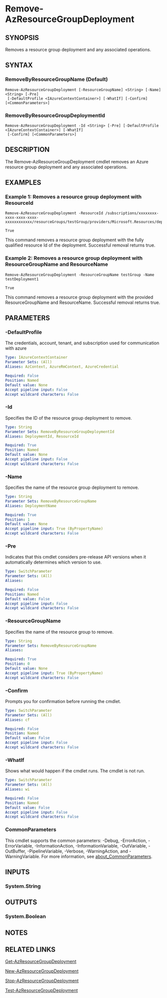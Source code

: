 ﻿---
external help file: Microsoft.Azure.PowerShell.Cmdlets.ResourceManager.dll-Help.xml
Module Name: Az.Resources
online version: https://learn.microsoft.com/powershell/module/az.resources/remove-azresourcegroupdeployment
schema: 2.0.0
---

# Remove-AzResourceGroupDeployment

## SYNOPSIS
Removes a resource group deployment and any associated operations.

## SYNTAX

### RemoveByResourceGroupName (Default)
```
Remove-AzResourceGroupDeployment [-ResourceGroupName] <String> [-Name] <String> [-Pre]
 [-DefaultProfile <IAzureContextContainer>] [-WhatIf] [-Confirm] [<CommonParameters>]
```

### RemoveByResourceGroupDeploymentId
```
Remove-AzResourceGroupDeployment -Id <String> [-Pre] [-DefaultProfile <IAzureContextContainer>] [-WhatIf]
 [-Confirm] [<CommonParameters>]
```

## DESCRIPTION
The Remove-AzResourceGroupDeployment cmdlet removes an Azure resource group deployment and any associated operations.

## EXAMPLES

### Example 1: Removes a resource group deployment with ResourceId
```
Remove-AzResourceGroupDeployment -ResourceId /subscriptions/xxxxxxxx-xxxx-xxxx-xxxx-xxxxxxxxxxxx/resourceGroups/testGroup/providers/Microsoft.Resources/deployments/testDeployment1

True
```

This command removes a resource group deployment with the fully qualified resource Id of the deployment.
Successful removal returns true.

### Example 2: Removes a resource group deployment with ResourceGroupName and ResourceName
```
Remove-AzResourceGroupDeployment -ResourceGroupName testGroup -Name testDeployment1

True
```

This command removes a resource group deployment with the provided ResourceGroupName and ResourceName.
Successful removal returns true.

## PARAMETERS

### -DefaultProfile
The credentials, account, tenant, and subscription used for communication with azure

```yaml
Type: IAzureContextContainer
Parameter Sets: (All)
Aliases: AzContext, AzureRmContext, AzureCredential

Required: False
Position: Named
Default value: None
Accept pipeline input: False
Accept wildcard characters: False
```

### -Id
Specifies the ID of the resource group deployment to remove.

```yaml
Type: String
Parameter Sets: RemoveByResourceGroupDeploymentId
Aliases: DeploymentId, ResourceId

Required: True
Position: Named
Default value: None
Accept pipeline input: False
Accept wildcard characters: False
```

### -Name
Specifies the name of the resource group deployment to remove.

```yaml
Type: String
Parameter Sets: RemoveByResourceGroupName
Aliases: DeploymentName

Required: True
Position: 1
Default value: None
Accept pipeline input: True (ByPropertyName)
Accept wildcard characters: False
```

### -Pre
Indicates that this cmdlet considers pre-release API versions when it automatically determines which version to use.

```yaml
Type: SwitchParameter
Parameter Sets: (All)
Aliases:

Required: False
Position: Named
Default value: False
Accept pipeline input: False
Accept wildcard characters: False
```

### -ResourceGroupName
Specifies the name of the resource group to remove.

```yaml
Type: String
Parameter Sets: RemoveByResourceGroupName
Aliases:

Required: True
Position: 0
Default value: None
Accept pipeline input: True (ByPropertyName)
Accept wildcard characters: False
```

### -Confirm
Prompts you for confirmation before running the cmdlet.

```yaml
Type: SwitchParameter
Parameter Sets: (All)
Aliases: cf

Required: False
Position: Named
Default value: False
Accept pipeline input: False
Accept wildcard characters: False
```

### -WhatIf
Shows what would happen if the cmdlet runs.
The cmdlet is not run.

```yaml
Type: SwitchParameter
Parameter Sets: (All)
Aliases: wi

Required: False
Position: Named
Default value: False
Accept pipeline input: False
Accept wildcard characters: False
```

### CommonParameters
This cmdlet supports the common parameters: -Debug, -ErrorAction, -ErrorVariable, -InformationAction, -InformationVariable, -OutVariable, -OutBuffer, -PipelineVariable, -Verbose, -WarningAction, and -WarningVariable. For more information, see [about_CommonParameters](http://go.microsoft.com/fwlink/?LinkID=113216).

## INPUTS

### System.String
## OUTPUTS

### System.Boolean
## NOTES

## RELATED LINKS

[Get-AzResourceGroupDeployment]()

[New-AzResourceGroupDeployment]()

[Stop-AzResourceGroupDeployment]()

[Test-AzResourceGroupDeployment]()


